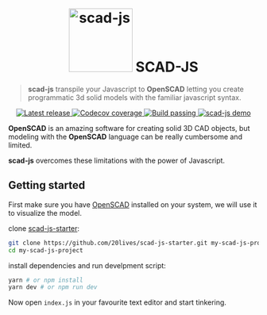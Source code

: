 <h1 align="center">
  <img src="https://i.imgur.com/IiI57LR.png" alt="scad-js" height="128"> SCAD-JS
</h1>

> **scad-js** transpile your Javascript to **OpenSCAD** letting you create programmatic 3d solid models with the familiar javascript syntax.

<p align="center">
  <a href="https://www.npmjs.com/package/@dotcore64/scad-js">
    <img alt="Latest release" src="https://img.shields.io/npm/v/@dotcore64/scad-js?style=for-the-badge">
    <img alt="Codecov coverage" src="https://img.shields.io/codecov/c/github/scad-js/scad-js?style=for-the-badge">
    <img alt="Build passing" src="https://img.shields.io/travis/scad-js/scad-js?style=for-the-badge">
  </a>
  <a href="https://www.npmjs.com/package/@dotcore64/scad-js">
    <img alt="scad-js demo" src="https://i.imgur.com/GhjNUxM.gif">
  </a>
</p>

**OpenSCAD** is an amazing software for creating solid 3D CAD objects, but modeling with the **OpenSCAD** language can be really cumbersome and limited.

**scad-js** overcomes these limitations with the power of Javascript.

## Getting started
First make sure you have [OpenSCAD](https://www.openscad.org/downloads.html) installed on your system, we will use it to visualize the model.

clone [scad-js-starter](https://github.com/scad-js/scad-js-starter):

```bash
git clone https://github.com/20lives/scad-js-starter.git my-scad-js-project
cd my-scad-js-project
```

install dependencies and run develpment script:

```bash
yarn # or npm install
yarn dev # or npm run dev
```

Now open `index.js` in your favourite text editor and start tinkering.
